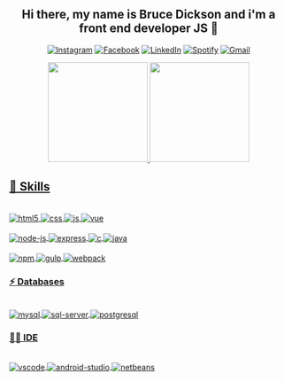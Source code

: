<div align="center">
    <h2>Hi there, my name is Bruce Dickson and i'm a front end developer JS 👋</h1>
</div

##

<div align="center">

[![Instagram](	https://img.shields.io/badge/Instagram-E4405F?style=for-the-badge&logo=instagram&logoColor=white)](https://www.instagram.com/_brucedickson/)
[![Facebook](https://img.shields.io/badge/Facebook-1877F2?style=for-the-badge&logo=facebook&logoColor=white)](https://www.facebook.com/bruce.dickson.357/)
[![LinkedIn](https://img.shields.io/badge/LinkedIn-0077B5?style=for-the-badge&logo=linkedin&logoColor=white)](https://www.linkedin.com/in/bruce-dickson-84960b21b)
[![Spotify](https://img.shields.io/badge/Spotify-1ED760?&style=for-the-badge&logo=spotify&logoColor=white)](https://open.spotify.com/user/dwkpymgkje4tna098e17gzjhh?si=45bd5e1c58504316)
[![Gmail](https://img.shields.io/badge/Gmail-D14836?style=for-the-badge&logo=gmail&logoColor=white)](https://mail.google.com/mail/u/0/?tab=rm&ogbl#inbox)    
    
</div>


<div align="center">
  <a href="https://github.com/rafaballerini">
  <img height="180em" src="https://github-readme-stats.vercel.app/api?username=BruceDicksonn&show_icons=true&theme=dracula&include_all_commits=true&count_private=true"/>
  <img height="180em" src="https://github-readme-stats.vercel.app/api/top-langs/?username=BruceDicksonn&layout=compact&langs_count=5&theme=dracula"/>
</div>

##  🚀 Skills

<div style="display:inline_block"><br>
    <img align="center" src="https://img.shields.io/badge/HTML5-E34F26?style=for-the-badge&logo=html5&logoColor=white" alt="html5">
    <img align="center" src="https://img.shields.io/badge/CSS3-1572B6?style=for-the-badge&logo=css3&logoColor=white" alt="css">
    <img align="center" src="https://img.shields.io/badge/JavaScript-F7DF1E?style=for-the-badge&logo=javascript&logoColor=black" alt="js">
    <img align="center" src="https://img.shields.io/badge/Vue.js-35495E?style=for-the-badge&logo=vue.js&logoColor=4FC08D" alt="vue">
</div>

<div style="display:inline_block"><br>
    <img align="center" src="https://img.shields.io/badge/Node.js-43853D?style=for-the-badge&logo=node.js&logoColor=white" alt="node-js">
    <img align="center" src="https://img.shields.io/badge/Express.js-404D59?style=for-the-badge" alt="express">
    <img align="center" src="https://img.shields.io/badge/C-00599C?style=for-the-badge&logo=c&logoColor=white" alt="c">
    <img align="center" src="https://img.shields.io/badge/Java-ED8B00?style=for-the-badge&logo=java&logoColor=white" alt="java">
</div>

<div style="display:inline_block"><br>
    <img align="center" src="https://img.shields.io/badge/npm-CB3837?style=for-the-badge&logo=npm&logoColor=white" alt="npm">
    <img align="center" src="https://img.shields.io/badge/Gulp-CF4647?style=for-the-badge&logo=gulp&logoColor=white" alt="gulp">
    <img align="center" src="https://img.shields.io/badge/Webpack-8DD6F9?style=for-the-badge&logo=Webpack&logoColor=white" alt="webpack">
</div>

### ⚡ Databases

<div style="display:inline_block"><br>
    <img align="center" src="https://img.shields.io/badge/MySQL-005C84?style=for-the-badge&logo=mysql&logoColor=white" alt="mysql">
    <img align="center" src="https://img.shields.io/badge/Microsoft_SQL_Server-CC2927?style=for-the-badge&logo=microsoft-sql-server&logoColor=white" alt="sql-server">
    <img align="center" src="https://img.shields.io/badge/PostgreSQL-316192?style=for-the-badge&logo=postgresql&logoColor=white" alt="postgresql">
</div>

### 👩‍💻 IDE

<div style="display:inline_block"><br>
    <img align="center" src="https://img.shields.io/badge/Visual_Studio_Code-0078D4?style=for-the-badge&logo=visual%20studio%20code&logoColor=white" alt="vscode">
    <img align="center" src="https://img.shields.io/badge/Android_Studio-3DDC84?style=for-the-badge&logo=android-studio&logoColor=white" alt="android-studio">
    <img align="center" src="https://img.shields.io/badge/apache%20netbeans-1B6AC6?style=for-the-badge&logo=apache%20netbeans%20IDE&logoColor=white" alt="netbeans">
</div>
